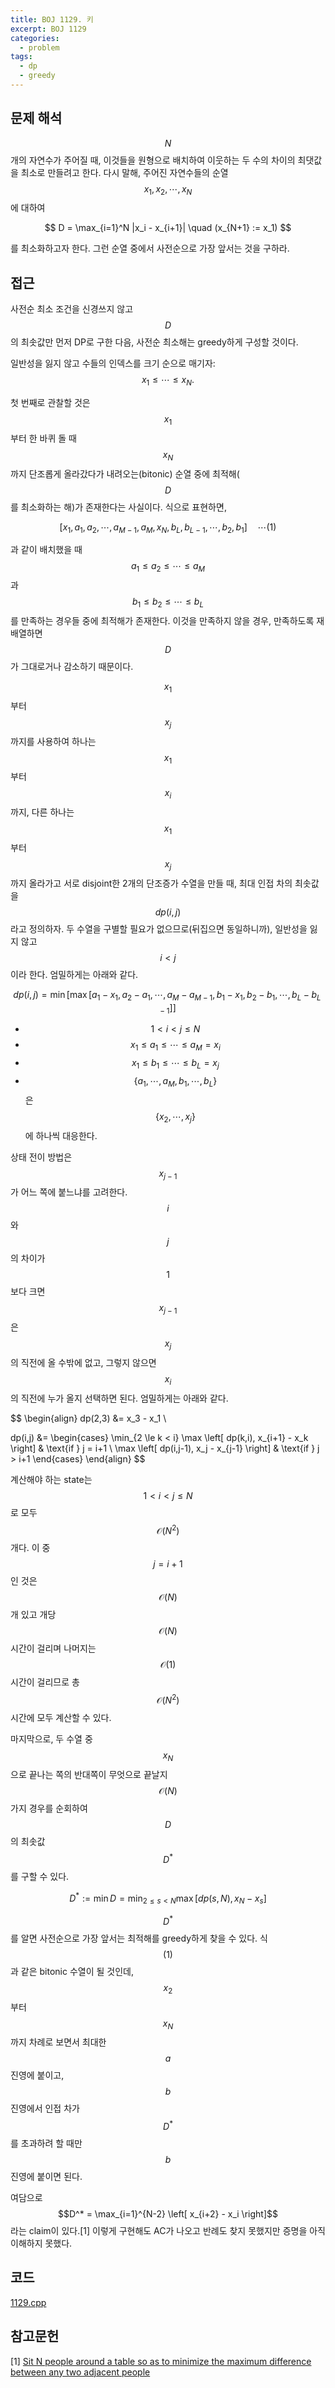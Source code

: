 ```yaml
---
title: BOJ 1129. 키
excerpt: BOJ 1129
categories:
  - problem
tags:
  - dp
  - greedy
---
```


## 문제 해석

$$N$$개의 자연수가 주어질 때, 이것들을 원형으로 배치하여 이웃하는 두 수의 차이의 최댓값을 최소로 만들려고 한다. 다시 말해, 주어진 자연수들의 순열 $$x_1, x_2, \cdots, x_N$$에 대하여

$$
D = \max_{i=1}^N |x_i - x_{i+1}| \quad (x_{N+1} := x_1)
$$

를 최소화하고자 한다. 그런 순열 중에서 사전순으로 가장 앞서는 것을 구하라.

## 접근

사전순 최소 조건을 신경쓰지 않고 $$D$$의 최솟값만 먼저 DP로 구한 다음, 사전순 최소해는 greedy하게 구성할 것이다.

일반성을 잃지 않고 수들의 인덱스를 크기 순으로 매기자: $$x_1 \le \cdots \le x_N.$$

첫 번째로 관찰할 것은 $$x_1$$부터 한 바퀴 돌 때 $$x_N$$까지 단조롭게 올라갔다가 내려오는(bitonic) 순열 중에 최적해($$D$$를 최소화하는 해)가 존재한다는 사실이다. 식으로 표현하면,

$$
[x_1, a_1, a_2, \cdots, a_{M-1}, a_{M}, x_N, b_{L}, b_{L-1}, \cdots, b_2, b_1] \quad\cdots(1)
$$

과 같이 배치했을 때 $$a_1 \le a_2 \le \cdots \le a_{M}$$과 $$b_1 \le b_2 \le \cdots \le b_{L}$$를 만족하는 경우들 중에 최적해가 존재한다. 이것을 만족하지 않을 경우, 만족하도록 재배열하면 $$D$$가 그대로거나 감소하기 때문이다.

$$x_1$$부터 $$x_j$$까지를 사용하여 하나는 $$x_1$$부터 $$x_i$$까지, 다른 하나는 $$x_1$$부터 $$x_j$$까지 올라가고 서로 disjoint한 2개의 단조증가 수열을 만들 때, 최대 인접 차의 최솟값을 $$dp(i,j)$$라고 정의하자. 두 수열을 구별할 필요가 없으므로(뒤집으면 동일하니까), 일반성을 잃지 않고 $$i<j$$이라 한다. 엄밀하게는 아래와 같다.

$$
dp(i,j) = \min \left[ \max \left[ a_1-x_1, a_2-a_1, \cdots, a_{M}-a_{M-1}, b_1-x_1, b_2-b_1, \cdots, b_{L}-b_{L-1} \right] \right]
$$

- $$1 < i < j \le N$$
- $$x_1 \le a_1 \le \cdots \le a_{M} = x_i$$
- $$x_1 \le b_1 \le \cdots \le b_{L} = x_j$$
- $$\{a_1, \cdots, a_M, b_1, \cdots, b_L\}$$은 $$\{x_2, \cdots, x_j\}$$에 하나씩 대응한다.

상태 전이 방법은 $$x_{j-1}$$가 어느 쪽에 붙느냐를 고려한다. $$i$$와 $$j$$의 차이가 $$1$$보다 크면 $$x_{j-1}$$은 $$x_j$$의 직전에 올 수밖에 없고, 그렇지 않으면 $$x_i$$의 직전에 누가 올지 선택하면 된다. 엄밀하게는 아래와 같다.

$$
\begin{align}
dp(2,3) &= x_3 - x_1 \\

dp(i,j) &= \begin{cases}
\min_{2 \le k < i} \max \left[ dp(k,i), x_{i+1} - x_k \right] & \text{if } j = i+1 \\
\max \left[ dp(i,j-1), x_j - x_{j-1} \right] & \text{if } j > i+1
\end{cases}
\end{align}
$$

계산해야 하는 state는 $$1 < i < j \le N$$로 모두 $$\mathcal{O}(N^2)$$개다. 이 중 $$j = i+1$$인 것은 $$\mathcal{O}(N)$$개 있고 개당 $$\mathcal{O}(N)$$ 시간이 걸리며 나머지는 $$\mathcal{O}(1)$$ 시간이 걸리므로 총 $$\mathcal{O}(N^2)$$ 시간에 모두 계산할 수 있다.

마지막으로, 두 수열 중 $$x_N$$으로 끝나는 쪽의 반대쪽이 무엇으로 끝날지 $$\mathcal{O}(N)$$가지 경우를 순회하여 $$D$$의 최솟값 $$D^*$$를 구할 수 있다.

$$
D^* := \min D = \min_{2 \le s < N} \max \left[ dp(s,N), x_N - x_s \right]
$$

$$D^*$$를 알면 사전순으로 가장 앞서는 최적해를 greedy하게 찾을 수 있다. 식 $$(1)$$과 같은 bitonic 수열이 될 것인데, $$x_2$$부터 $$x_N$$까지 차례로 보면서 최대한 $$a$$ 진영에 붙이고, $$b$$ 진영에서 인접 차가 $$D^*$$를 초과하려 할 때만 $$b$$ 진영에 붙이면 된다.

여담으로 $$D^* = \max_{i=1}^{N-2} \left[ x_{i+2} - x_i \right]$$라는 claim이 있다.[1] 이렇게 구현해도 AC가 나오고 반례도 찾지 못했지만 증명을 아직 이해하지 못했다.

## 코드

[1129.cpp](https://github.com/zenith82114/boj-solve/blob/master/src/1129.cpp)

## 참고문헌

[1] [Sit N people around a table so as to minimize the maximum difference between any two adjacent people](https://math.stackexchange.com/questions/4397100/sit-n-people-around-a-table-so-as-to-minimize-the-maximum-difference-in-height-b)
